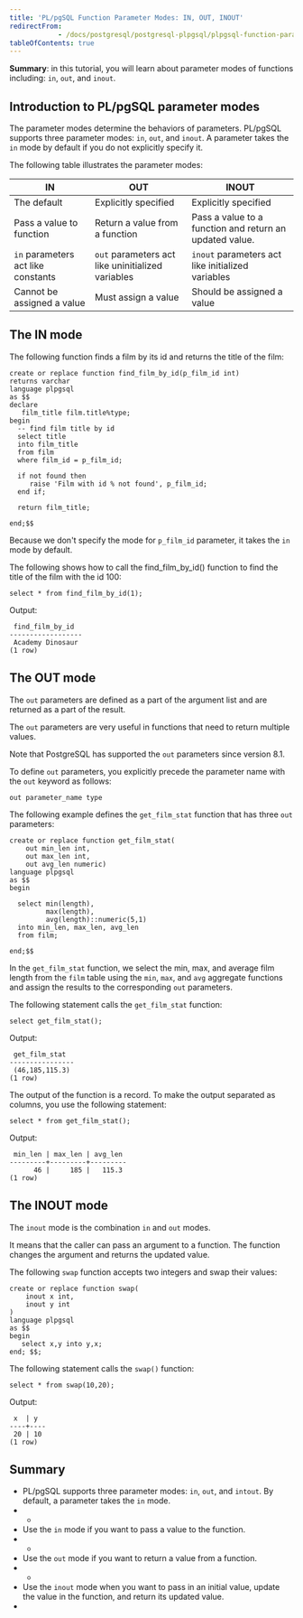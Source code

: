 ```yaml
---
title: 'PL/pgSQL Function Parameter Modes: IN, OUT, INOUT'
redirectFrom: 
            - /docs/postgresql/postgresql-plpgsql/plpgsql-function-parameters/
tableOfContents: true
---
```


**Summary**: in this tutorial, you will learn about parameter modes of functions including: `in`, `out`, and `inout`.



## Introduction to PL/pgSQL parameter modes



The parameter modes determine the behaviors of parameters. PL/pgSQL supports three parameter modes: `in`, `out`, and `inout`. A parameter takes the `in` mode by default if you do not explicitly specify it.



The following table illustrates the parameter modes:



| IN                                 | OUT                                               | INOUT                                                   |
| ---------------------------------- | ------------------------------------------------- | ------------------------------------------------------- |
| The default                        | Explicitly specified                              | Explicitly specified                                    |
| Pass a value to function           | Return a value from a function                    | Pass a value to a function and return an updated value. |
| `in` parameters act like constants | `out` parameters act like uninitialized variables | `inout` parameters act like initialized variables       |
| Cannot be assigned a value         | Must assign a value                               | Should be assigned a value                              |



## The IN mode



The following function finds a film by its id and returns the title of the film:



```
create or replace function find_film_by_id(p_film_id int)
returns varchar
language plpgsql
as $$
declare
   film_title film.title%type;
begin
  -- find film title by id
  select title
  into film_title
  from film
  where film_id = p_film_id;

  if not found then
     raise 'Film with id % not found', p_film_id;
  end if;

  return film_title;

end;$$
```



Because we don't specify the mode for `p_film_id` parameter, it takes the `in` mode by default.



The following shows how to call the find_film_by_id() function to find the title of the film with the id 100:



```
select * from find_film_by_id(1);
```



Output:



```
 find_film_by_id
------------------
 Academy Dinosaur
(1 row)
```



## The OUT mode



The `out` parameters are defined as a part of the argument list and are returned as a part of the result.



The `out` parameters are very useful in functions that need to return multiple values.



Note that PostgreSQL has supported the `out` parameters since version 8.1.



To define `out` parameters, you explicitly precede the parameter name with the `out` keyword as follows:



```
out parameter_name type
```



The following example defines the `get_film_stat` function that has three `out` parameters:



```
create or replace function get_film_stat(
    out min_len int,
    out max_len int,
    out avg_len numeric)
language plpgsql
as $$
begin

  select min(length),
         max(length),
		 avg(length)::numeric(5,1)
  into min_len, max_len, avg_len
  from film;

end;$$
```



In the `get_film_stat` function, we select the min, max, and average film length from the `film` table using the `min`, `max`, and `avg` aggregate functions and assign the results to the corresponding `out` parameters.



The following statement calls the `get_film_stat` function:



```
select get_film_stat();
```



Output:



```
 get_film_stat
----------------
 (46,185,115.3)
(1 row)
```



The output of the function is a record. To make the output separated as columns, you use the following statement:



```
select * from get_film_stat();
```



Output:



```
 min_len | max_len | avg_len
---------+---------+---------
      46 |     185 |   115.3
(1 row)
```



## The INOUT mode



The `inout` mode is the combination `in` and `out` modes.



It means that the caller can pass an argument to a function. The function changes the argument and returns the updated value.



The following `swap` function accepts two integers and swap their values:



```
create or replace function swap(
	inout x int,
	inout y int
)
language plpgsql
as $$
begin
   select x,y into y,x;
end; $$;
```



The following statement calls the `swap()` function:



```
select * from swap(10,20);
```



Output:



```
 x  | y
----+----
 20 | 10
(1 row)
```



## Summary



- PL/pgSQL supports three parameter modes: `in`, `out`, and `intout`. By default, a parameter takes the `in` mode.
- -
- Use the `in` mode if you want to pass a value to the function.
- -
- Use the `out` mode if you want to return a value from a function.
- -
- Use the `inout` mode when you want to pass in an initial value, update the value in the function, and return its updated value.
- 
